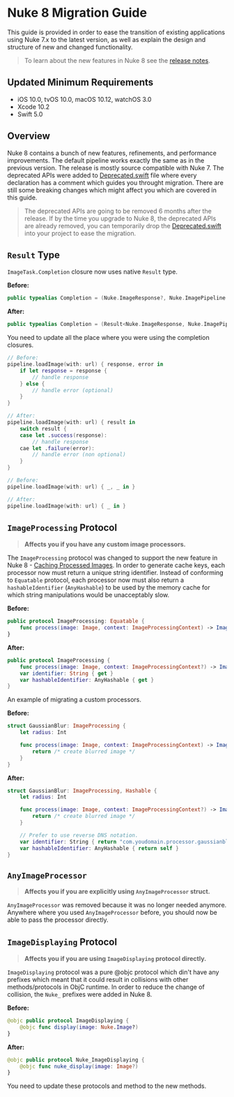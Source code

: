# Nuke 8 Migration Guide

This guide is provided in order to ease the transition of existing applications using Nuke 7.x to the latest version, as well as explain the design and structure of new and changed functionality.

> To learn about the new features in Nuke 8 see the [release notes](https://github.com/kean/Nuke/releases/tag/8.0).

## Updated Minimum Requirements

- iOS 10.0, tvOS 10.0, macOS 10.12, watchOS 3.0
- Xcode 10.2
- Swift 5.0

## Overview

Nuke 8 contains a bunch of new features, refinements, and performance improvements. The default pipeline works exactly the same as in the previous version. The release is mostly source compatible with Nuke 7. The deprecated APIs were added to [Deprecated.swift](https://gist.github.com/kean/05eaa36ac72e4c34dea50911ee68b801) file where every declaration has a comment which guides you throught migration. There are still some breaking changes which might affect you which are covered in this guide.

> The deprecated APIs are going to be removed 6 months after the release. If by the time you upgrade to Nuke 8, the deprecated APIs are already removed, you can temporarily drop the [Deprecated.swift](https://gist.github.com/kean/05eaa36ac72e4c34dea50911ee68b801) into your project to ease the migration.

## `Result` Type

`ImageTask.Completion` closure now uses native `Result` type.

**Before:**

```swift
public typealias Completion = (Nuke.ImageResponse?, Nuke.ImagePipeline.Error?) -> Void
```

**After:**

```swift
public typealias Completion = (Result<Nuke.ImageResponse, Nuke.ImagePipeline.Error>) -> Void
```

You need to update all the place where you were using the completion closures.

```swift
// Before:
pipeline.loadImage(with: url) { response, error in
	if let response = response {
		// handle response
	} else {
		// handle error (optional)
	}
}

// After:
pipeline.loadImage(with: url) { result in
	switch result {
	case let .success(response):
		// handle response
	cae let .failure(error):
		// handle error (non optional)
	}
}
```

```swift
// Before:
pipeline.loadImage(with: url) { _, _ in }

// After:
pipeline.loadImage(with: url) { _ in }
```

## `ImageProcessing` Protocol

> **Affects you if you have any custom image processors.**

The `ImageProcessing` protocol was changed to support the new feature in Nuke 8 - [Caching Processed Images](https://github.com/kean/Nuke/pull/227). In order to generate cache keys, each processor now must return a unique string identifier. Instead of conforming to `Equatable` protocol, each processor now must also return a `hashableIdentifier` (`AnyHashable`) to be used by the memory cache for which string manipulations would be unacceptably slow.

**Before:**

```swift
public protocol ImageProcessing: Equatable {
    func process(image: Image, context: ImageProcessingContext) -> Image?
}
```

**After:**

```swift
public protocol ImageProcessing {
    func process(image: Image, context: ImageProcessingContext?) -> Image?
    var identifier: String { get }
    var hashableIdentifier: AnyHashable { get }
}
```

An example of migrating a custom processors.

**Before:**

```swift
struct GaussianBlur: ImageProcessing {
	let radius: Int

    func process(image: Image, context: ImageProcessingContext) -> Image? {
    	return /* create blurred image */
    }
}
```

**After:**

```swift
struct GaussianBlur: ImageProcessing, Hashable {
	let radius: Int

    func process(image: Image, context: ImageProcessingContext?) -> Image? {
    	return /* create blurred image */
    }

	// Prefer to use reverse DNS notation.
    var identifier: String { return "com.youdomain.processor.gaussianblur-\(radius)" }
    var hashableIdentifier: AnyHashable { return self }
}
```

## `AnyImageProcessor`

> **Affects you if you are explicitly using `AnyImageProcessor` struct.**

`AnyImageProcessor` was removed because it was no longer needed anymore. Anywhere where you used `AnyImageProcessor` before, you should now be able to pass the processor directly.


## `ImageDisplaying` Protocol

> **Affects you if you are using `ImageDisplaying` protocol directly.**

`ImageDisplaying` protocol was a pure @objc protocol which din't have any prefixes which meant that it could result in collisions with other methods/protocols in ObjC runtime. In order to reduce the change of collision, the `Nuke_` prefixes were added in Nuke 8.

**Before:**

```swift
@objc public protocol ImageDisplaying {
    @objc func display(image: Nuke.Image?)
}
```

**After:**

```swift
@objc public protocol Nuke_ImageDisplaying {
    @objc func nuke_display(image: Image?)
}
```

You need to update these protocols and method to the new methods.


